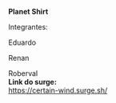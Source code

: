 **Planet Shirt**

Integrantes:

Eduardo

Renan

Roberval  
**Link do surge:**  
https://certain-wind.surge.sh/  
